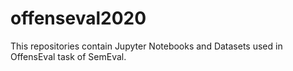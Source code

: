 # offenseval2020
This repositories contain Jupyter Notebooks and Datasets used in OffensEval task of SemEval.
